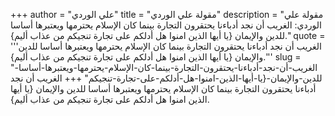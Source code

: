 +++
author = "علي الوردي"
title = "مقولة علي الوردي"
description = "مقولة علي الوردي: الغريب أن نجد أدباءنا يحتقرون التجارة بينما كان الإسلام يحترمها ويعتبرها أساسا للدين والإيمان {يا أيها الذين امنوا هل أدلكم على تجارة تنجيكم من عذاب أليم}."
quote = '''الغريب أن نجد أدباءنا يحتقرون التجارة بينما كان الإسلام يحترمها ويعتبرها أساسا للدين والإيمان {يا أيها الذين امنوا هل أدلكم على تجارة تنجيكم من عذاب أليم}.'''
slug = "الغريب-أن-نجد-أدباءنا-يحتقرون-التجارة-بينما-كان-الإسلام-يحترمها-ويعتبرها-أساسا-للدين-والإيمان-{يا-أيها-الذين-امنوا-هل-أدلكم-على-تجارة-تنجيكم"
+++
الغريب أن نجد أدباءنا يحتقرون التجارة بينما كان الإسلام يحترمها ويعتبرها أساسا للدين والإيمان {يا أيها الذين امنوا هل أدلكم على تجارة تنجيكم من عذاب أليم}.
